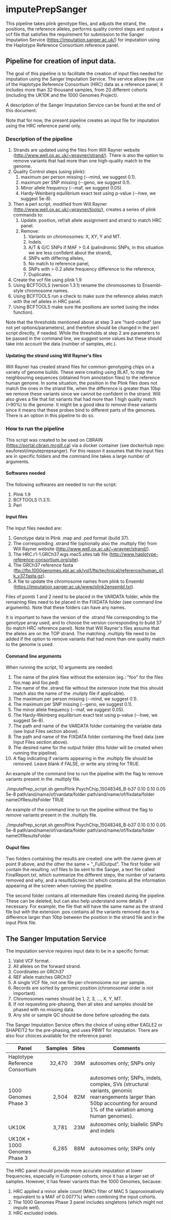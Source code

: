 # imputePrepSanger

This pipeline takes plink genotype files, and adjusts the strand, the positions, the reference alleles, performs quality control steps and output a vcf file that satisfies the requirement for submission to the Sanger Imputation Service (https://imputation.sanger.ac.uk/) for imputation using the Haplotype Reference Consortium reference panel. 


## Pipeline for creation of input data.

The goal of this pipeline is to facilitate the creation of input files needed for imputation using the Sanger Imputation Service. The service allows the use of the Haplotype Reference Consortium (HRC) data as a reference panel, it includes more than 32 thousand samples, from 20 different cohorts (including the UK10K and the 1000 Genomes Project).

A description of the Sanger Imputation Service can be found at the end of this document. 

Note that for now, the present pipeline creates an input file for imputation using the HRC reference panel only. 

### Description of the pipeline

1.  Strands are updated using the files from Will Rayner website (http://www.well.ox.ac.uk/~wrayner/strand/). There is also the option to remove variants that had more than one high-quality match to the genome. 
2.  Quality Control steps (using plink):
    1.  maximum per person missing (--mind, we suggest 0.1).
    2.  maximum per SNP missing (--geno, we suggest 0.1).
    3.  Minor allele frequency (--maf, we suggest 0.05).
    4.  Hardy-Weinberg equilibrium exact test using p-value (--hwe, we suggest 5e-8).
3.  Then a perl script, modified from Will Rayner (http://www.well.ox.ac.uk/~wrayner/tools/), creates a series of plink commands to:
    1.  Update: position, ref/alt allele assignment and strand to match HRC panel.
    2.  Remove:
        1.  Variants on chromosomes: X, XY, Y and MT.
        2.  Indels.
        3.  A/T & G/C SNPs if MAF > 0.4 (palindromic SNPs, in this situation we are less confident about the strand),
        4.  SNPs with differing alleles,
        5.  No match to reference panel,
        6.  SNPs with > 0.2 allele frequency difference to the reference,
        7.  Duplicates.
4.  Create the vcf file using plink 1.9
5.  Using BCFTOOLS (version 1.3.1) rename the chromosomes to Ensembl-style chromosome names.
6.  Using BCFTOOLS run a check to make sure the reference alleles match with the ref alleles in HRC panel.
7.  Using BCFTOOLS make sure the positions are sorted (using the index function).

Note that the thresholds mentioned above at step 3 are "hard-coded" (are not yet options/parameters), and therefore should be changed in the perl script directly, if needed. While the thresholds at step 2 are parameters to be passed in the command line, we suggest some values but these should take into account the data (number of samples, etc.).  

#### Updating the strand using Will Rayner's files

Will Rayner has created strand files for common genotyping chips on a variety of genome builds. These were creating using BLAT, to map the neighbouring sequences (obtained from annotation files) to the reference human genome. In some situation, the position in the Plink files does not match the ones in the strand file, when the difference is greater than 10bp we remove these variants since we cannot be confident in the strand. Will also gives a file that list variants that had more than 1 high quality match (>90%) to the genome. It might be a good idea to remove these variants since it means that these probes bind to different parts of the genomes. There is an option in this pipeline to do so. 

### How to run the pipeline

This script was created to be used on CBRAIN (https://portal.cbrain.mcgill.ca) via a docker container (see dockerhub repo: eauforest/imputeprepsanger). For this reason it assumes that the input files are in specific folders and the command line takes a large number of arguments. 


#### Softwares needed

The following softwares are needed to run the script:

1. Plink 1.9
2. BCFTOOLS (1.3.1).
3. Perl


#### Input files

The input files needed are:

1. Genotype data in Plink .map and .ped format (build 37). 
2. The corresponding .strand file (optionally also the .multiply file) from Will Rayner website (http://www.well.ox.ac.uk/~wrayner/strand/). 
3. The HRC.r1-1.GRCh37.wgs.mac5.sites.tab file (http://www.haplotype-reference-consortium.org/site).
4. The GRCh37 reference fasta (ftp://ftp.1000genomes.ebi.ac.uk/vol1/ftp/technical/reference/human_g1k_v37.fasta.gz).
5. A file to update the chromosome names from plink to Ensembl (https://imputation.sanger.ac.uk/www/plink2ensembl.txt).

Files of points 1 and 2 need to be placed in the VARDATA folder, while the remaining files need to be placed in the FIXDATA folder (see command line arguments). Note that these folders can have any names. 

It is important to have the version of the .strand file corresponding to the genotype array used, and to choose the version corresponding to build 37 (to match HRC reference panel). Note that Will Rayner's files assume that the alleles are on the TOP strand. The matching .multiply file need to be added if the option to remove variants that had more than one quality match to the genome is used. 


#### Command line arguments

When running the script, 10 arguments are needed:

1. The name of the plink files without the extension (eg.: "foo" for the files foo.map and foo.ped)
2. The name of the .strand file without the extension (note that this should match also the name of the .muliply file if applicable). 
3. The maximum per person missing (--mind, we suggest 0.1).
4. The maximum per SNP missing (--geno, we suggest 0.1).
5. The minor allele frequency (--maf, we suggest 0.05).
6. The Hardy-Weinberg equilibrium exact test using p-value (--hwe, we suggest 5e-8).
7. The path and name of the VARDATA folder containing the variable data (see Input Files section above).
8. The path and name of the FIXDATA folder containing the fixed data (see Input Files section above).
9. The desired name for the output folder (this folder will be created when running the pipeline).
10. A flag indicating if variants appearing in the .multiply file should be removed. Leave blank if FALSE, or write any string for TRUE. 

An example of the command line to run the pipeline with the flag to remove variants present in the .multiply file.

./imputePrep_script.sh genoPlink PsychChip_15048346_B-b37 0.10 0.10 0.05 5e-8 path/and/name/of/vardata/folder path/and/name/of/fixdata/folder nameOfResultsFolder TRUE

An example of the command line to run the pipeline without the flag to remove variants present in the .multiply file.

./imputePrep_script.sh genoPlink PsychChip_15048346_B-b37 0.10 0.10 0.05 5e-8 path/and/name/of/vardata/folder path/and/name/of/fixdata/folder nameOfResultsFolder



#### Ouput files

Two folders containing the results are created: one with the name given at point 9 above, and the other the same + "_FullOutput". The first folder will contain the resulting .vcf files to be sent to the Sanger, a text file called FinalReport.txt, which summarize the different steps, the number of variants removed and why, and a resultsScreen.txt which contains all the information appearing at the screen when running the pipeline. 

The second folder contains all intermediate files created during the pipeline. These can be deleted, but can also help understand some details if necessary. For example, the file that will have the same name as the strand file but with the extension .pos contains all the variants removed due to a difference larger than 10bp between the position in the strand file and in the input Plink file.



## The Sanger Imputation Service

The imputation service requires input data to be in a specific format:

1. Valid VCF format.
2. All alleles on the forward strand.
3. Coordinates on GRCh37
4. REF allele matches GRCh37
5. A single VCF file, not one file per-chromosome nor per sample.
6. Records are sorted by genomic position (chromosomal order is not important).
7. Chromosomes names should be 1, 2, 3, ..., X, Y, MT.
8. If not requesting pre-phasing, then all sites and samples should be phased with no missing data.
9. Any site or sample QC should be done before uploading the data.

The Sanger Imputation Service offers the choice of using either EAGLE2 or SHAPEIT2 for the pre-phasing, and uses PBWT for imputation. There are also four choices available for the reference panel:

| Panel         | Samples          | Sites  | Comments |
| ------------- |-----------------:| ------:| -------- |
| Haplotype Reference Consortium      | 32,470 | 39M | autosomes only; SNPs only  |
| 1000 Genomes Phase 3                | 2,504  | 82M | autosomes only; SNPs, indels, complex, SVs (structural variants, genomic rearrangements larger than 50bp accounting for around 1% of the variation among human genomes).  |
| UK10K                               | 3,781  | 23M | autosomes only; biallelic SNPs and indels |
| UK10K + 1000 Genomes Phase 3        | 6,285  | 88M | autosomes only; SNPs only  |

The HRC panel should provide more accurate imputation at lower frequencies, especially in European cohorts, since it has a larger set of samples. However, it has fewer variants than the 1000 Genomes, because:

1. HRC applied a minor allele count (MAC) filter of MAC 5 (approximatively equivalent to a MAF of 0.0077%) when combining the input cohorts.
2. The 1000 Genomes Phase 3 panel includes singletons (which might not impute well).
3. HRC excluded indels.
